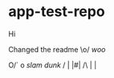 # app-test-repo
Hi

Changed the readme \o/ *woo*


   O/` o *slam dunk*
 / |    |#|
  /\      |
           |
